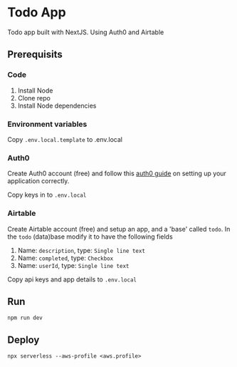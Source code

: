 # Todo App

Todo app built with NextJS. Using Auth0 and Airtable

## Prerequisits

### Code
1. Install Node
1. Clone repo
2. Install Node dependencies

### Environment variables

Copy `.env.local.template` to .env.local

### Auth0

Create Auth0 account (free) and follow this [auth0 guide](https://github.com/auth0/nextjs-auth0#getting-started) on setting up your application correctly.

Copy keys in to `.env.local`

### Airtable

Create Airtable account (free) and setup an app, and a 'base' called `todo`. In the `todo` (data)base
modify it to have the following fields

1. Name: `description`, type: `Single line text`
2. Name: `completed`, type: `Checkbox`
3. Name: `userId`, type: `Single line text`

Copy api keys and app details to `.env.local`

## Run

```
npm run dev
```

## Deploy

```
npx serverless --aws-profile <aws.profile>
```
